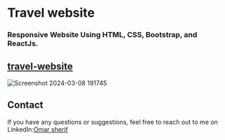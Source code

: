 # Travel website 
### Responsive Website Using HTML, CSS, Bootstrap, and ReactJs.

## [travel-website](https://travelderibit.netlify.app)
![Screenshot 2024-03-08 191745](https://github.com/omargado6/travel-website/assets/91194829/bb334fd8-7dad-47f5-a7c0-3ff34a336228)

## Contact

If you have any questions or suggestions, feel free to reach out to me on LinkedIn:[Omar sherif](https://www.linkedin.com/in/your-linkedin-profile/)
